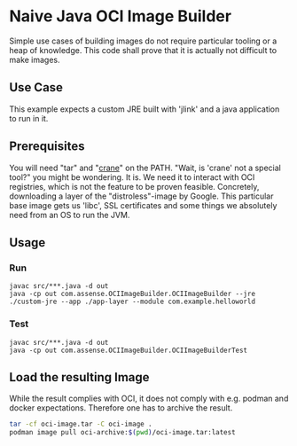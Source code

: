 # Naive Java OCI Image Builder
Simple use cases of building images do not require particular tooling or a heap of knowledge. This code shall prove that it is actually not difficult to make images.

## Use Case
This example expects a custom JRE built with 'jlink' and a java application to run in it.

## Prerequisites
You will need "tar" and "[crane](https://github.com/google/go-containerregistry/blob/main/cmd/crane/README.md)" on the PATH. "Wait, is 'crane' not a special tool?" you might be wondering. It is. We need it to interact with OCI registries, which is not the feature to be proven feasible. Concretely, downloading a layer of the "distroless"-image by Google. This particular base image gets us 'libc', SSL certificates and some things we absolutely need from an OS to run the JVM.

## Usage
### Run
```fish
javac src/***.java -d out
java -cp out com.assense.OCIImageBuilder.OCIImageBuilder --jre ./custom-jre --app ./app-layer --module com.example.helloworld
```
### Test
```fish
javac src/***.java -d out
java -cp out com.assense.OCIImageBuilder.OCIImageBuilderTest
```

## Load the resulting Image
While the result complies with OCI, it does not comply with e.g. podman and docker expectations. Therefore one has to archive the result.

```bash
tar -cf oci-image.tar -C oci-image .
podman image pull oci-archive:$(pwd)/oci-image.tar:latest
```